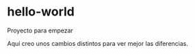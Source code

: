 # hello-world
Proyecto para empezar

Aquí creo unos cambios distintos para ver mejor las diferencias.
